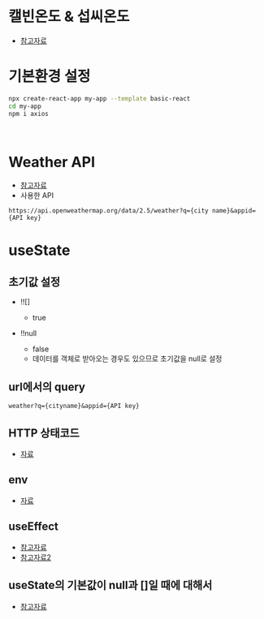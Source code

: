 # 캘빈온도 & 섭씨온도

- [참고자료](https://ywpop.tistory.com/3236)

# 기본환경 설정

```bash
npx create-react-app my-app --template basic-react
cd my-app
npm i axios
```

<br>

# Weather API

- [참고자료](https://openweathermap.org/api)
- 사용한 API

```
https://api.openweathermap.org/data/2.5/weather?q={city name}&appid={API key}
```

# useState

## 초기값 설정

- !![]

  - true

- !!null

  - false
  - 데이터를 객체로 받아오는 경우도 있으므로 초기값을 null로 설정

## url에서의 query

```
weather?q={cityname}&appid={API key}
```

## HTTP 상태코드

- [자료](https://ko.wikipedia.org/wiki/HTTP_%EC%83%81%ED%83%9C_%EC%BD%94%EB%93%9C)

## env

- [자료](https://create-react-app.dev/docs/adding-custom-environment-variables/)

## useEffect

- [참고자료](https://overreacted.io/ko/a-complete-guide-to-useeffect/)
- [참고자료2](https://react.vlpt.us/basic/16-useEffect.html)

## useState의 기본값이 null과 []일 때에 대해서

- [참고자료](https://www.inflearn.com/questions/279906/usestate%EC%9D%98-%EA%B8%B0%EB%B3%B8%EA%B0%92%EC%9D%B4-null%EA%B3%BC-%EC%9D%BC-%EB%95%8C%EC%97%90-%EB%8C%80%ED%95%B4%EC%84%9C)
